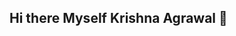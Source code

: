 ## Hi there Myself Krishna Agrawal  👋

<!--
**krishna-Agrawal23/krishna-Agrawal23** is a ✨ _special_ ✨ repository because its `README.md` (this file) appears on your GitHub profile.

I’m a passionate Computer Science student with interests in:

- 💻 C++ & DSA
- 🧠 Python, Machine Learning & AI
- 🌐 Web Development (HTML, CSS, JavaScript)

### 🚀 Projects
- 💡 Library Managment 

### 📫 Reach Me
📧 krishnaagr218@gmail.com  
📍 Ujjain, Madhya Pradesh  
🔗 [LinkedIn](https://www.linkedin.com/in/krishna-agrawal10/)

